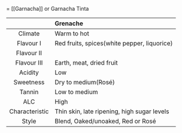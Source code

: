 = [[Garnacha]] or Garnacha Tinta

|  | Grenache |
|:---:|:--- |
| Climate | Warm to hot |
| Flavour I | Red fruits, spices(white pepper, liquorice)|
| Flavour II |  | 
| Flavour III | Earth, meat, dried fruit | 
| Acidity | Low |
| Sweetness | Dry to medium(Rosé) |
| Tannin | Low to medium |
| ALC | High |
| Characteristic | Thin skin, late ripening, high sugar levels |
| Style|Blend, Oaked/unoaked, Red or Rosé |









